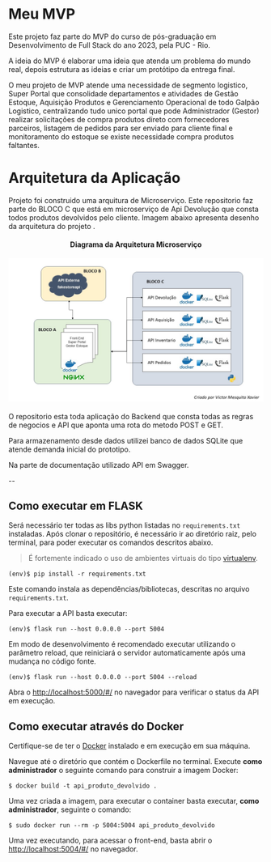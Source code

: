 # Meu MVP

Este projeto faz parte do MVP do curso de pós-graduação em Desenvolvimento de Full Stack do ano 2023, pela PUC - Rio.

A ideia do MVP é elaborar uma ideia que atenda um problema do mundo real, depois estrutura as ideias e criar um protótipo da entrega final.

O meu projeto de MVP atende uma necessidade de segmento logistico, Super Portal que consolidade departamentos e atividades de Gestão Estoque, Aquisição Produtos e Gerenciamento Operacional de todo Galpão Logistico, centralizando tudo unico portal que pode Administrador (Gestor) realizar solicitações de compra produtos direto com fornecedores parceiros, listagem de pedidos para ser enviado para cliente final e monitoramento do estoque se existe necessidade compra produtos faltantes.

# Arquitetura da Aplicação

Projeto foi construido uma arquitura de Microserviço. Este repositorio faz parte do BLOCO C que está em microserviço de Api Devolução que consta todos produtos devolvidos pelo cliente. Imagem abaixo apresenta desenho da arquitetura do projeto .

<div align="center">
<h4>Diagrama da Arquitetura Microserviço</h4>
<img src="https://github.com/victor11x/images/blob/master/Diagrama.jpg?raw=true" width="700px"/>
</div>
<br>
O repositorio esta toda aplicação do Backend que consta todas as regras de negocios e API que aponta uma rota do metodo POST e GET.

Para armazenamento desde dados utilizei banco de dados SQLite que atende demanda inicial do prototipo.

Na parte de documentação utilizado API em Swagger.

--

## Como executar em FLASK

Será necessário ter todas as libs python listadas no `requirements.txt` instaladas.
Após clonar o repositório, é necessário ir ao diretório raiz, pelo terminal, para poder executar os comandos descritos abaixo.

> É fortemente indicado o uso de ambientes virtuais do tipo [virtualenv](https://virtualenv.pypa.io/en/latest/installation.html).

```
(env)$ pip install -r requirements.txt
```

Este comando instala as dependências/bibliotecas, descritas no arquivo `requirements.txt`.

Para executar a API basta executar:

```
(env)$ flask run --host 0.0.0.0 --port 5004
```

Em modo de desenvolvimento é recomendado executar utilizando o parâmetro reload, que reiniciará o servidor
automaticamente após uma mudança no código fonte.

```
(env)$ flask run --host 0.0.0.0 --port 5004 --reload
```

Abra o [http://localhost:5000/#/](http://localhost:5000/#/) no navegador para verificar o status da API em execução.

## Como executar através do Docker

Certifique-se de ter o [Docker](https://docs.docker.com/engine/install/) instalado e em execução em sua máquina.

Navegue até o diretório que contém o Dockerfile no terminal.
Execute **como administrador** o seguinte comando para construir a imagem Docker:

```
$ docker build -t api_produto_devolvido .
```

Uma vez criada a imagem, para executar o container basta executar, **como administrador**, seguinte o comando:

```
$ sudo docker run --rm -p 5004:5004 api_produto_devolvido
```

Uma vez executando, para acessar o front-end, basta abrir o [http://localhost:5004/#/](http://localhost:5004/#/) no navegador.
